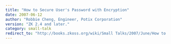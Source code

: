 ```yaml
---
title: "How to Secure User's Password with Encryption"
date: 2007-06-12
author: "Robbie Cheng, Engineer, Potix Corporation"
version: "ZK 2.4 and later."
category: small-talk
redirect_to: "http://books.zkoss.org/wiki/Small Talks/2007/June/How to Secure User's Password with Encryption"
---
```

